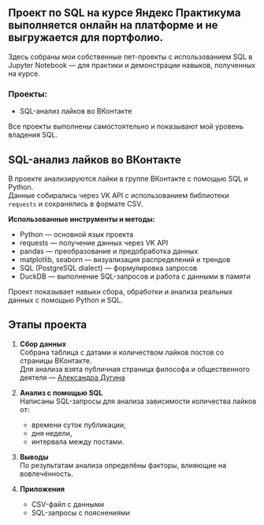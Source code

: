 ## Проект по SQL на курсе Яндекс Практикума выполняется онлайн на платформе и не выгружается для портфолио.

Здесь собраны мои собственные пет-проекты с использованием SQL в Jupyter Notebook — для практики и демонстрации навыков, полученных на курсе.

### Проекты:
- SQL-анализ лайков во ВКонтакте

Все проекты выполнены самостоятельно и показывают мой уровень владения SQL.

## SQL-анализ лайков во ВКонтакте

В проекте анализируются лайки в группе ВКонтакте с помощью SQL и Python.  
Данные собирались через VK API с использованием библиотеки `requests` и сохранялись в формате CSV.

**Использованные инструменты и методы:**

- Python — основной язык проекта  
- requests — получение данных через VK API  
- pandas — преобразование и предобработка данных  
- matplotlib, seaborn — визуализация распределений и трендов  
- SQL (PostgreSQL dialect) — формулировка запросов  
- DuckDB — выполнение SQL-запросов и работа с данными в памяти  

Проект показывает навыки сбора, обработки и анализа реальных данных с помощью Python и SQL.

## Этапы проекта

1. **Сбор данных**  
   Собрана таблица с датами и количеством лайков постов со страницы ВКонтакте.  
   Для анализа взята публичная страница философа и общественного деятеля — [Александра Дугина](https://vk.com/duginag)

2. **Анализ с помощью SQL**  
   Написаны SQL-запросы для анализа зависимости количества лайков от:
   - времени суток публикации,
   - дня недели,
   - интервала между постами.

3. **Выводы**  
   По результатам анализа определёны факторы, влияющие на вовлечённость.

4. **Приложения**  
   - CSV-файл с данными  
   - SQL-запросы с пояснениями